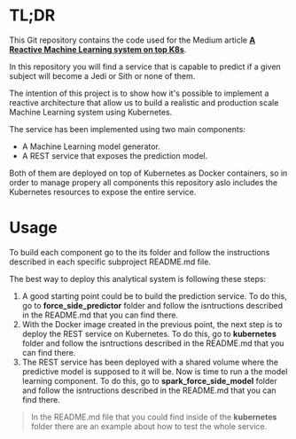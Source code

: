 # TL;DR

This Git repository contains the code used for the Medium article [**A Reactive Machine Learning system on top K8s**](https://medium.com/@manuel.lara_82510/a-reactive-machine-learning-system-on-top-of-kubernetes-a9c812796afe).

In this repository you will find a service that is capable to predict if a given subject will become a Jedi or Sith or none of them.

The intention of this project is to show how it's possible to implement a reactive architecture that allow us to build a realistic and production scale Machine Learning system using Kubernetes.

The service has been implemented using two main components:
* A Machine Learning model generator.
* A REST service that exposes the prediction model.

Both of them are deployed on top of Kubernetes as Docker containers, so in order to manage propery all components this repository aslo includes the Kubernetes resources to expose the entire service.

# Usage

To build each component go to the its folder and follow the instructions described in each specific subproject README.md file.

The best way to deploy this analytical system is following these steps:

1. A good starting point could be to build the prediction service. To do this, go to **force_side_predictor** folder and follow the isntructions described in the README.md that you can find there.
2. With the Docker image created in the previous point, the next step is to deploy the REST service on Kubernetes. To do this, go to **kubernetes** folder and follow the isntructions described in the README.md that you can find there.
3. The REST service has been deployed with a shared volume where the predictive model is supposed to it will be. Now is time to run a the model learning component. To do this, go to **spark_force_side_model** folder and follow the isntructions described in the README.md that you can find there.

>In the README.md file that you could find inside of the **kubernetes** folder there are an example about how to test the whole service.